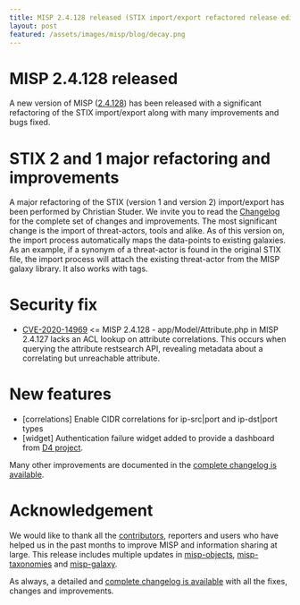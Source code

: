 ```yaml
---
title: MISP 2.4.128 released (STIX import/export refactored release edition)
layout: post
featured: /assets/images/misp/blog/decay.png
---
```


# MISP 2.4.128 released

A new version of MISP ([2.4.128](https://github.com/MISP/MISP/tree/v2.4.128)) has been released with a significant refactoring of the STIX import/export along with many improvements and bugs fixed.

# STIX 2 and 1 major refactoring and improvements

A major refactoring of the STIX (version 1 and version 2) import/export has been performed by Christian Studer. We invite you to read the [Changelog](https://www.misp-project.org/Changelog.txt) for the complete set of changes and improvements. The most significant change is the import of threat-actors, tools and alike. As of this version on, the import process automatically maps the data-points to existing galaxies. As an example, if a synonym of a threat-actor is found in the original STIX file, the import process will attach the existing threat-actor from the MISP galaxy library. It also works with tags.

# Security fix

- [CVE-2020-14969](https://cve.circl.lu/cve/CVE-2020-14969) <= MISP 2.4.128 - app/Model/Attribute.php in MISP 2.4.127 lacks an ACL lookup on attribute correlations. This occurs when querying the attribute restsearch API, revealing metadata about a correlating but unreachable attribute.

# New features

- [correlations] Enable CIDR correlations for ip-src|port and ip-dst|port types
- [widget]  Authentication failure widget added to provide a dashboard from [D4 project](https://www.d4-project.org/).

Many other improvements are documented in the [complete changelog is available](https://www.misp-project.org/Changelog.txt).

# Acknowledgement

We would like to thank all the [contributors](https://www.misp-project.org/contributors), reporters and users who have helped us in the past months to improve MISP and information sharing at large. This release includes multiple updates in [misp-objects](https://www.misp-project.org/objects.html), [misp-taxonomies](https://www.misp-project.org/taxonomies.html) and [misp-galaxy](https://www.misp-project.org/galaxy.html).

As always, a detailed and [complete changelog is available](https://www.misp-project.org/Changelog.txt) with all the fixes, changes and improvements.


